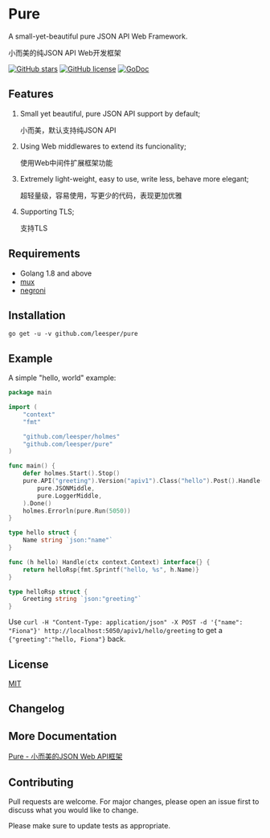 # Pure

A small-yet-beautiful pure JSON API Web Framework.

小而美的纯JSON API Web开发框架

[![GitHub stars](https://img.shields.io/github/stars/leesper/pure.svg)](https://github.com/leesper/pure/stargazers)
[![GitHub license](https://img.shields.io/github/license/leesper/pure.svg)](https://github.com/leesper/pure)
[![GoDoc](https://godoc.org/github.com/leesper/pure?status.svg)](http://godoc.org/github.com/leesper/pure)

## Features

1. Small yet beautiful, pure JSON API support by default;

    小而美，默认支持纯JSON API

2. Using Web middlewares to extend its funcionality;

    使用Web中间件扩展框架功能

3. Extremely light-weight, easy to use, write less, behave more elegant;

    超轻量级，容易使用，写更少的代码，表现更加优雅

4. Supporting TLS;

    支持TLS

## Requirements

* Golang 1.8 and above
* [mux](https://github.com/gorilla/mux)
* [negroni](https://github.com/urfave/negroni)

## Installation

`go get -u -v github.com/leesper/pure`

## Example

A simple "hello, world" example:

```go
package main

import (
	"context"
	"fmt"

	"github.com/leesper/holmes"
	"github.com/leesper/pure"
)

func main() {
	defer holmes.Start().Stop()
	pure.API("greeting").Version("apiv1").Class("hello").Post().Handle(hello{}).Use(
		pure.JSONMiddle,
		pure.LoggerMiddle,
	).Done()
	holmes.Errorln(pure.Run(5050))
}

type hello struct {
	Name string `json:"name"`
}

func (h hello) Handle(ctx context.Context) interface{} {
	return helloRsp{fmt.Sprintf("hello, %s", h.Name)}
}

type helloRsp struct {
	Greeting string `json:"greeting"`
}
```
Use `curl -H "Content-Type: application/json" -X POST -d '{"name": "Fiona"}' http://localhost:5050/apiv1/hello/greeting` to get a `{"greeting":"hello, Fiona"}` back.

## License

[MIT](https://choosealicense.com/licenses/mit/)

## Changelog



## More Documentation

[Pure - 小而美的JSON Web API框架](http://www.jianshu.com/p/fe5db94d8f51)

## Contributing

Pull requests are welcome. For major changes, please open an issue first
to discuss what you would like to change.

Please make sure to update tests as appropriate.
